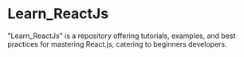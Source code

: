 # Learn_ReactJs
"Learn_ReactJs" is a repository offering tutorials, examples, and best practices for mastering React.js, catering to beginners developers.
